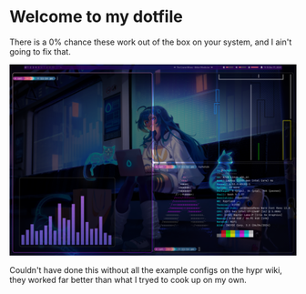 # Welcome to my dotfile
There is a 0% chance these work out of the box on your system, and I ain't going to fix that.

![Unix Porn](Screenshots/image.png)

Couldn't have done this without all the example configs on the hypr wiki, they worked far better than what I tryed to cook up on my own.
